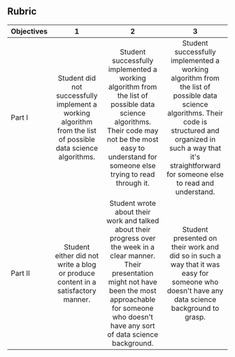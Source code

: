 ## Rubric 

| Objectives | 1 | 2 | 3 |
| --- | :-: | :-: | :-: |
| Part I | Student did not successfully implement a working algorithm from the list of possible data science algorithms. | Student successfully implemented a working algorithm from the list of possible data science algorithms. Their code may not be the most easy to understand for someone else trying to read through it. | Student successfully implemented a working algorithm from the list of possible data science algorithms. Their code is structured and organized in such a way that it's straightforward for someone else to read and understand. |
| Part II | Student either did not write a blog or produce content in a satisfactory manner. | Student wrote about their work and talked about their progress over the week in a clear manner. Their presentation might not have been the most approachable for someone who doesn't have any sort of data science background. | Student presented on their work and did so in such a way that it was easy for someone who doesn't have any data science background to grasp. |